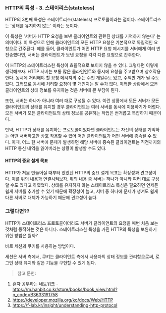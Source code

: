 ### HTTP의 특성 - 3. 스테이리스(stateless)
HTTP의 3번째 특성은 스테이트리스(stateless) 프로토콜이라는 점이다. 스테이트리스는 '상태를 유지하지 않는' 이라는 뜻이다.

이 특성은 '서버가 HTTP 요청을 보낸 클라이언트와 관련된 상태를 기억하지 않는다' 는 의미이다. 이 특성으로 인해 클라이언트의 모든 HTTP 요청은 기본적으로 독립적인 요청으로 간주된다. 예를 들어, 클라이언트가 어떤 HTTP 요청 메시지를 서버에게 여러 번 전송했다면, 서버는 클라이언트가 보낸 요청을 각각 다른 요청으로 간주한다.

이 HTTP의 스테이트리스한 특성이 효율적으로 보이지 않을 수 있다. 그렇다면 이렇게 생각해보자. HTTP 서버는 보통 많은 클라인언트와 동시에 요청을 주고받으며 상호작용한다. 동시에 처리해야 할 요청 메시지의 수는 수천 개일수도 있고, 수백만 개가 될 수도 있다. 그러므로 동시에 처리할 요청이 몇 개인지는 알 수가 없다. 이러한 상황에서 모든 클라이언트의 상태 정보를 유지하는 것은 서버에 큰 부담이 된다.

또한, 서버는 하나가 아니라 여러 대로 구성될 수 있다. 이런 상황에서 모든 서버가 모든 클라이언트의 상태를 유지할 경우 클라이언트는 여러 서버를 동시에 이용하기가 어렵다. 모든 서버가 모든 클라이언트의 상태 정보를 공유하는 작업은 번거롭고 복잡하기 때문이다.

만약, HTTP가 상태를 유지하는 프로토콜이었다면 클라이언트는 자신의 상태를 기억하는 어떤 서버하고만 상호 작용할 수 있어 어떤 클라이언트가 어떤 서버에 종속될 수 있다. 이때, 어느 한 서버에 문제가 발생하면 해당 서버에 종속된 클라이언트는 직전까지의 HTTP 통신 내역을 잃어버리는 상황이 발생할 수도 있다.

#### HTTP의 중요 설계 목표
HTTP가 처음 만들어질 때부터 있었던 HTTP의 중요 설계 목표는 확장성과 견고성이다. 이를 위의 내용과 연결시켜보자. 위의 내용 중 서버는 하나가 아니라 여러 대로 구성할 수도 있다고 하였었다. 상태를 유지하지 않는 스태이트리스 특성은 필요하면 언제든 쉽게 서버를 추가할 수 있기 때문에 확장성이 높고, 서버 중 하나에 문제가 생겨도 쉽게 다른 서버로 대체가 가능하기 때문에 견고성이 높다.

### 그렇다면??
HTTP가 스테이트리스 프로토콜이더라도 서버가 클라이언트의 요청을 매번 처음 보는 것처럼 동작하는 것은 아니다. 스테이트리스한 특성을 가진 HTTP의 특성을 보완하기 위한 방법은 뭘까?

바로 세션과 쿠키를 사용하는 방법이다.

세션은 서버 측에서, 쿠키는 클라이언트 측에서 사용자의 상태 정보를 관리함으로써, 로그인 상태 유지와 같은 기능을 구현할 수 있게 된다.


> 참고 문헌:
1. 혼자 공부하는 네트워크 - https://m.hanbit.co.kr/store/books/book_view.html?p_code=B3633191758
2. https://developer.mozilla.org/ko/docs/Web/HTTP
3. https://f-lab.kr/insight/understanding-http-protocol